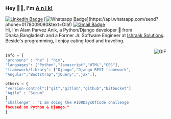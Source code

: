 ### Hey 👋🏽, I'm [A n i k!](https://www.facebook.com/ap1eek/) 
[![Linkedin Badge](https://img.shields.io/badge/-LinkedIn-blue?style=flat-square&logo=Linkedin&logoColor=white&link=https://www.linkedin.com/in/luiz-carlos-abbott-galvão-neto-21a93b148/)](https://www.linkedin.com/in/alamparvezanik/)
[![Whatsapp Badge](https://img.shields.io/badge/-Whatsapp-4CA143?style=flat-square&labelColor=4CA143&logo=whatsapp&logoColor=white&link=https://api.whatsapp.com/send?phone=5584999122284&text=Olá!)](https://api.whatsapp.com/send?phone=0178009080&text=Olá!)
[![Gmail Badge](https://img.shields.io/badge/-Gmail-c14438?style=flat-square&logo=Gmail&logoColor=white&link=mailto:ap.anik71@gmail.com)](mailto:ap.anik71@gmail.com) </br>
Hi, I'm Alam Parvez Anik, a Python/Django developer 🚀 from Dhaka,Bangladesh and a Former Jr. Software Engineer at [Ishraak Solutions](https://www.ishraak.com/). Beside's programming, I enjoy eating food and traveling. </br> </br>
<img align="right" alt="GIF" src="https://media.giphy.com/media/836HiJc7pgzy8iNXCn/giphy.gif" />
```python
Info = {
"pronouns" : "he" | "him",
"languages": ["Python","Javascript","HTML","CSS"],
"framework/library": ["Django","Django REST framework",
"Angular","Bootstrap","jQuery",",jax".],

others = {
"version-control":["git","gitlab","github","bitbucket"]
"Agile" : "Scrum"
}
"challenge" : "I am doing the #100DaysOfCode challenge 
focused on Python & Django."
}
```
